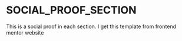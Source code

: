 # SOCIAL_PROOF_SECTION
This is a social proof in each section. I get this template from frontend mentor website 
